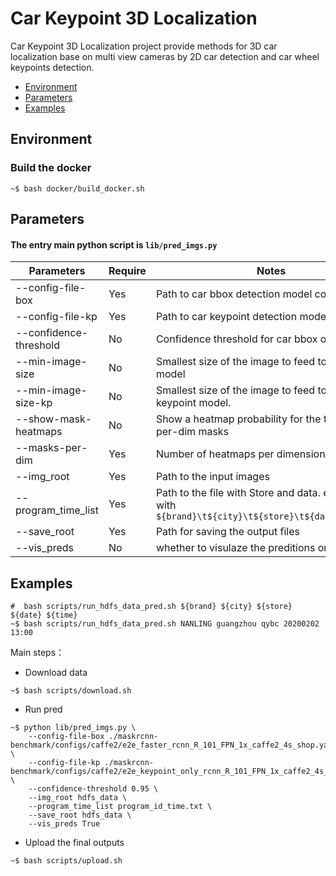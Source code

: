 # Car Keypoint 3D Localization
Car Keypoint 3D Localization project provide methods for 3D car localization base on multi view cameras by 2D car detection and car wheel keypoints detection. 

<!-- TOC -->
- [Environment](#Environment)
- [Parameters](#Parameters)
- [Examples](#Examples)
<!-- /TOC -->

## Environment
### Build the docker 
```shell
~$ bash docker/build_docker.sh
```

## Parameters
#### The entry main python script is `lib/pred_imgs.py` 
| Parameters            | Require |             Notes                                                                                                                    |
| --------------------- | -------- | ------------------------------------------------------------------------------------------------------------------------------ |
| --config-file-box     | Yes      | Path to car bbox detection model config file                                                  |
| --config-file-kp      | Yes      | Path to car keypoint detection model config file                                                                          |
| --confidence-threshold| No       | Confidence threshold for car bbox output                                                                                                |
| --min-image-size      | No       | Smallest size of the image to feed to the box model                                                                                     |
| --min-image-size-kp   | No       | Smallest size of the image to feed to the keypoint model.                                                                                |
| --show-mask-heatmaps  | No       | Show a heatmap probability for the top masks-per-dim masks                   |
| --masks-per-dim       | Yes      | Number of heatmaps per dimension to show                                                                         |
| --img_root            | Yes      | Path to the input images
| --program_time_list   | Yes      | Path to the file with Store and data. each line with `${brand}\t${city}\t${store}\t${date}\t${time}`                                          |
| --save_root           | Yes      | Path for saving the output files 
| --vis_preds           | No       | whether to visulaze the preditions or not

## Examples
```shell
#  bash scripts/run_hdfs_data_pred.sh ${brand} ${city} ${store} ${date} ${time}
~$ bash scripts/run_hdfs_data_pred.sh NANLING guangzhou qybc 20200202 13:00
```
Main steps：
- Download data
```shell
~$ bash scripts/download.sh
```
- Run pred
```shell
~$ python lib/pred_imgs.py \
    --config-file-box ./maskrcnn-benchmark/configs/caffe2/e2e_faster_rcnn_R_101_FPN_1x_caffe2_4s_shop.yaml \
    --config-file-kp ./maskrcnn-benchmark/configs/caffe2/e2e_keypoint_only_rcnn_R_101_FPN_1x_caffe2_4s_shop_pad.yaml \
    --confidence-threshold 0.95 \
    --img_root hdfs_data \
    --program_time_list program_id_time.txt \
    --save_root hdfs_data \
    --vis_preds True
```
- Upload the final outputs
```shell
~$ bash scripts/upload.sh
```
